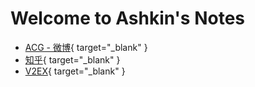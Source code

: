 # Welcome to Ashkin's Notes

- [ACG - 微博](https://weibo.com/mygroups?gid=4123220279896173){ target="_blank" }
- [知乎](https://zhihu.com){ target="_blank" }
- [V2EX](https://www.v2ex.com/){ target="_blank" }
